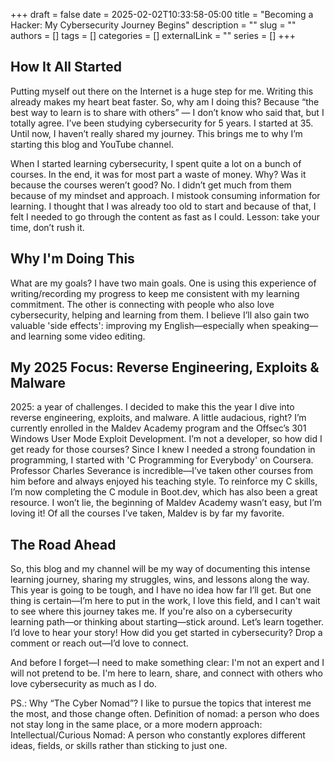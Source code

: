 +++ 
draft = false
date = 2025-02-02T10:33:58-05:00
title = "Becoming a Hacker: My Cybersecurity Journey Begins"
description = ""
slug = ""
authors = []
tags = []
categories = []
externalLink = ""
series = []
+++

## How It All Started
Putting myself out there on the Internet is a huge step for me. Writing this already makes my heart beat faster. So, why am I doing this? Because “the best way to learn is to share with others” — I don’t know who said that, but I totally agree. I’ve been studying cybersecurity for 5 years. I started at 35. Until now, I haven’t really shared my journey. This brings me to why I’m starting this blog and YouTube channel.

When I started learning cybersecurity, I spent quite a lot on a bunch of courses. In the end, it was for most part a waste of money. Why? Was it because the courses weren’t good? No. I didn’t get much from them because of my mindset and approach. I mistook consuming information for learning. I thought that I was already too old to start and because of that, I felt I needed to go through the content as fast as I could. Lesson: take your time, don’t rush it. 

## Why I'm Doing This
What are my goals? I have two main goals. One is using this experience of writing/recording my progress to keep me consistent with my learning commitment. The other is connecting with people who also love cybersecurity, helping and learning from them. I believe I’ll also gain two valuable 'side effects': improving my English—especially when speaking—and learning some video editing.

## My 2025 Focus: Reverse Engineering, Exploits & Malware
2025: a year of challenges. I decided to make this the year I dive into reverse engineering, exploits, and malware. A little audacious, right? I’m currently enrolled in the Maldev Academy program and the Offsec’s 301 Windows User Mode Exploit Development. I’m not a developer, so how did I get ready for those courses? Since I knew I needed a strong foundation in programming, I started with 'C Programming for Everybody' on Coursera. Professor Charles Severance is incredible—I’ve taken other courses from him before and always enjoyed his teaching style. To reinforce my C skills, I’m now completing the C module in Boot.dev, which has also been a great resource. I won’t lie, the beginning of Maldev Academy wasn’t easy, but I’m loving it! Of all the courses I’ve taken, Maldev is by far my favorite.

## The Road Ahead
So, this blog and my channel will be my way of documenting this intense learning journey, sharing my struggles, wins, and lessons along the way. This year is going to be tough, and I have no idea how far I’ll get. But one thing is certain—I’m here to put in the work, I love this field, and I can't wait to see where this journey takes me. If you're also on a cybersecurity learning path—or thinking about starting—stick around. Let’s learn together. I’d love to hear your story! How did you get started in cybersecurity? Drop a comment or reach out—I’d love to connect.

And before I forget—I need to make something clear: I'm not an expert and I will not pretend to be. I'm here to learn, share, and connect with others who love cybersecurity as much as I do.

PS.: Why “The Cyber Nomad”? I like to pursue the topics that interest me the most, and those change often. Definition of nomad: a person who does not stay long in the same place, or a more modern approach: Intellectual/Curious Nomad: A person who constantly explores different ideas, fields, or skills rather than sticking to just one. 
